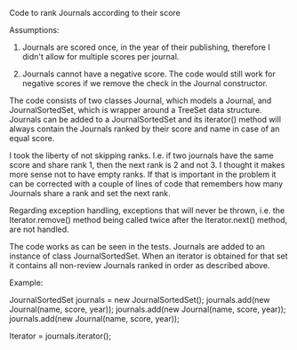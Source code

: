 Code to rank Journals according to their score

Assumptions: 

1) Journals are scored once, in the year of their 
publishing, therefore I didn't allow for multiple scores per journal.

2) Journals cannot have a negative score. The code would still work for negative
scores if we remove the check in the Journal constructor.

The code consists of two classes Journal, which models a Journal, and 
JournalSortedSet, which is wrapper around a TreeSet data structure. Journals can 
be added to a JournalSortedSet and its iterator() method will always contain the
Journals ranked by their score and name in case of an equal score.

I took the liberty of not skipping ranks. I.e. if two journals have the same 
score and share rank 1, then the next rank is 2 and not 3. I thought it makes
more sense not to have empty ranks. If that is important in the problem it can
be corrected with a couple of lines of code that remembers how many Journals
share a rank and set the next rank.

Regarding exception handling, exceptions that will never be thrown, i.e. the 
Iterator.remove() method being called twice after the Iterator.next() method,
are not handled.

The code works as can be seen in the tests. Journals are added to an instance of
class JournalSortedSet. When an iterator is obtained for that set it contains
all non-review Journals ranked in order as described above. 

Example:

JournalSortedSet journals = new JournalSortedSet();
journals.add(new Journal(name, score, year));
journals.add(new Journal(name, score, year));
journals.add(new Journal(name, score, year));

Iterator<Journals> = journals.iterator();
